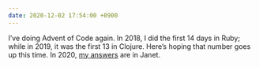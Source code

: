 ```yaml
---
date: 2020-12-02 17:54:00 +0900
---
```


I’ve doing Advent of Code again. In 2018, I did the first 14 days in Ruby; while in 2019, it was the first 13 in Clojure. Here’s hoping that number goes up this time. In 2020, [my answers](https://github.com/pyrmont/advent/2020) are in Janet.
